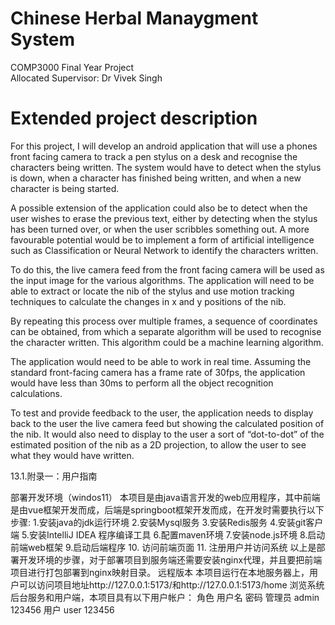 # Chinese Herbal Manaygment System
COMP3000 Final Year Project  
Allocated Supervisor: Dr Vivek Singh

# Extended project description

For this project, I will develop an android application that will use a phones front facing camera to track a pen stylus on a desk and recognise the characters being written. The system would have to detect when the stylus is down, when a character has finished being written, and when a new character is being started.

A possible extension of the application could also be to detect when the user wishes to erase the previous text, either by detecting when the stylus has been turned over, or when the user scribbles something out. A more favourable potential would be to implement a form of artificial intelligence such as Classification or Neural Network to identify the characters written.

To do this, the live camera feed from the front facing camera will be used as the input image for the various algorithms. The application will need to be able to extract or locate the nib of the stylus and use motion tracking techniques to calculate the changes in x and y positions of the nib.

By repeating this process over multiple frames, a sequence of coordinates can be obtained, from which a separate algorithm will be used to recognise the character written. This algorithm could be a machine learning algorithm.

The application would need to be able to work in real time. Assuming the standard front-facing camera has a frame rate of 30fps, the application would have less than 30ms to perform all the object recognition calculations.

To test and provide feedback to the user, the application needs to display back to the user the live camera feed but showing the calculated position of the nib. It would also need to display to the user a sort of “dot-to-dot” of the estimated position of the nib as a 2D projection, to allow the user to see what they would have written.

13.1.附录一：用户指南
 
部署开发环境（windos11）
本项目是由java语言开发的web应用程序，其中前端是由vue框架开发而成，后端是springboot框架开发而成，在开发时需要执行以下步骤:
1.安装java的jdk运行环境
2.安装Mysql服务
3.安装Redis服务
4.安装git客户端
5.安装IntelliJ IDEA 程序编译工具
6.配置maven环境
7.安装node.js环境
8.启动前端web框架
9.启动后端程序
10. 访问前端页面
11. 注册用户并访问系统
 以上是部署开发环境的步骤，对于部署项目到服务端还需要安装nginx代理，并且要把前端项目进行打包部署到nginx映射目录。
远程版本
本项目运行在本地服务器上，用户可以访问项目地址http://127.0.0.1:5173/和http://127.0.0.1:5173/home 浏览系统后台服务和用户端，本项目具有以下用户帐户：
 角色	用户名	密码
管理员	admin	123456
用户	user	123456
